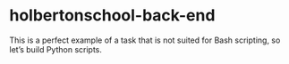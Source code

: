 # holbertonschool-back-end

This is a perfect example of a task that is not suited for Bash scripting, so let’s build Python scripts.
